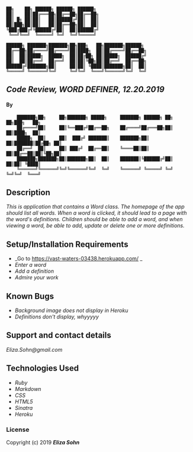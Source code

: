     ██╗    ██╗ ██████╗ ██████╗ ██████╗                   
    ██║    ██║██╔═══██╗██╔══██╗██╔══██╗                  
    ██║ █╗ ██║██║   ██║██████╔╝██║  ██║                  
    ██║███╗██║██║   ██║██╔══██╗██║  ██║                  
    ╚███╔███╔╝╚██████╔╝██║  ██║██████╔╝                  
     ╚══╝╚══╝  ╚═════╝ ╚═╝  ╚═╝╚═════╝                   

    ██████╗ ███████╗███████╗██╗███╗   ██╗███████╗██████╗
    ██╔══██╗██╔════╝██╔════╝██║████╗  ██║██╔════╝██╔══██╗
    ██║  ██║█████╗  █████╗  ██║██╔██╗ ██║█████╗  ██████╔╝
    ██║  ██║██╔══╝  ██╔══╝  ██║██║╚██╗██║██╔══╝  ██╔══██╗
    ██████╔╝███████╗██║     ██║██║ ╚████║███████╗██║  ██║
    ╚═════╝ ╚══════╝╚═╝     ╚═╝╚═╝  ╚═══╝╚══════╝╚═╝  ╚═╝



## _Code Review, WORD DEFINER, 12.20.2019_



#### By

        ███████╗██╗     ██╗███████╗ █████╗     ███████╗ ██████╗ ██╗  ██╗███╗   ██╗
        ██╔════╝██║     ██║╚══███╔╝██╔══██╗    ██╔════╝██╔═══██╗██║  ██║████╗  ██║
        █████╗  ██║     ██║  ███╔╝ ███████║    ███████╗██║   ██║███████║██╔██╗ ██║
        ██╔══╝  ██║     ██║ ███╔╝  ██╔══██║    ╚════██║██║   ██║██╔══██║██║╚██╗██║
        ███████╗███████╗██║███████╗██║  ██║    ███████║╚██████╔╝██║  ██║██║ ╚████║
        ╚══════╝╚══════╝╚═╝╚══════╝╚═╝  ╚═╝    ╚══════╝ ╚═════╝ ╚═╝  ╚═╝╚═╝  ╚═══╝


## Description

_This is application that contains a Word class. The homepage of the app should list all words. When a word is clicked, it should lead to a page with the word's definitions. Children should be able to add a word, and when viewing a word, be able to add, update or delete one or more definitions._

## Setup/Installation Requirements

* _Go to https://vast-waters-03438.herokuapp.com/ _
* _Enter a word_
* _Add a definition_
* _Admire your work_

## Known Bugs

* _Background image does not display in Heroku_
* _Definitions don't display, whyyyyy_

## Support and contact details

_Eliza.Sohn@gmail.com_

## Technologies Used

* _Ruby_
* _Markdown_
* _CSS_
* _HTML5_
* _Sinatra_
* _Heroku_

### License


Copyright (c) 2019 **_Eliza Sohn_**
